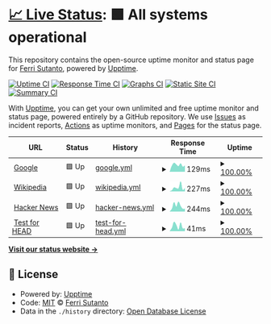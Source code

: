 # [📈 Live Status](https://ghprod.github.io/upptime): <!--live status--> **🟩 All systems operational**

This repository contains the open-source uptime monitor and status page for [Ferri Sutanto](https://ghprod.github.io/upptime), powered by [Upptime](https://github.com/upptime/upptime).

[![Uptime CI](https://github.com/ghprod/upptime/workflows/Uptime%20CI/badge.svg)](https://github.com/ghprod/upptime/actions?query=workflow%3A%22Uptime+CI%22)
[![Response Time CI](https://github.com/ghprod/upptime/workflows/Response%20Time%20CI/badge.svg)](https://github.com/ghprod/upptime/actions?query=workflow%3A%22Response+Time+CI%22)
[![Graphs CI](https://github.com/ghprod/upptime/workflows/Graphs%20CI/badge.svg)](https://github.com/ghprod/upptime/actions?query=workflow%3A%22Graphs+CI%22)
[![Static Site CI](https://github.com/ghprod/upptime/workflows/Static%20Site%20CI/badge.svg)](https://github.com/ghprod/upptime/actions?query=workflow%3A%22Static+Site+CI%22)
[![Summary CI](https://github.com/ghprod/upptime/workflows/Summary%20CI/badge.svg)](https://github.com/ghprod/upptime/actions?query=workflow%3A%22Summary+CI%22)

With [Upptime](https://upptime.js.org), you can get your own unlimited and free uptime monitor and status page, powered entirely by a GitHub repository. We use [Issues](https://github.com/ghprod/upptime/issues) as incident reports, [Actions](https://github.com/ghprod/upptime/actions) as uptime monitors, and [Pages](https://ghprod.github.io/upptime) for the status page.

<!--start: status pages-->
<!-- This summary is generated by Upptime (https://github.com/upptime/upptime) -->
<!-- Do not edit this manually, your changes will be overwritten -->
<!-- prettier-ignore -->
| URL | Status | History | Response Time | Uptime |
| --- | ------ | ------- | ------------- | ------ |
| <img alt="" src="https://favicons.githubusercontent.com/www.google.com" height="13"> [Google](https://www.google.com) | 🟩 Up | [google.yml](https://github.com/fer-ri/upptime/commits/HEAD/history/google.yml) | <details><summary><img alt="Response time graph" src="./graphs/google/response-time-week.png" height="20"> 129ms</summary><br><a href="https://ghprod.github.io/upptime/history/google"><img alt="Response time 97" src="https://img.shields.io/endpoint?url=https%3A%2F%2Fraw.githubusercontent.com%2Ffer-ri%2Fupptime%2FHEAD%2Fapi%2Fgoogle%2Fresponse-time.json"></a><br><a href="https://ghprod.github.io/upptime/history/google"><img alt="24-hour response time 335" src="https://img.shields.io/endpoint?url=https%3A%2F%2Fraw.githubusercontent.com%2Ffer-ri%2Fupptime%2FHEAD%2Fapi%2Fgoogle%2Fresponse-time-day.json"></a><br><a href="https://ghprod.github.io/upptime/history/google"><img alt="7-day response time 129" src="https://img.shields.io/endpoint?url=https%3A%2F%2Fraw.githubusercontent.com%2Ffer-ri%2Fupptime%2FHEAD%2Fapi%2Fgoogle%2Fresponse-time-week.json"></a><br><a href="https://ghprod.github.io/upptime/history/google"><img alt="30-day response time 103" src="https://img.shields.io/endpoint?url=https%3A%2F%2Fraw.githubusercontent.com%2Ffer-ri%2Fupptime%2FHEAD%2Fapi%2Fgoogle%2Fresponse-time-month.json"></a><br><a href="https://ghprod.github.io/upptime/history/google"><img alt="1-year response time 102" src="https://img.shields.io/endpoint?url=https%3A%2F%2Fraw.githubusercontent.com%2Ffer-ri%2Fupptime%2FHEAD%2Fapi%2Fgoogle%2Fresponse-time-year.json"></a></details> | <details><summary><a href="https://ghprod.github.io/upptime/history/google">100.00%</a></summary><a href="https://ghprod.github.io/upptime/history/google"><img alt="All-time uptime 100.00%" src="https://img.shields.io/endpoint?url=https%3A%2F%2Fraw.githubusercontent.com%2Ffer-ri%2Fupptime%2FHEAD%2Fapi%2Fgoogle%2Fuptime.json"></a><br><a href="https://ghprod.github.io/upptime/history/google"><img alt="24-hour uptime 100.00%" src="https://img.shields.io/endpoint?url=https%3A%2F%2Fraw.githubusercontent.com%2Ffer-ri%2Fupptime%2FHEAD%2Fapi%2Fgoogle%2Fuptime-day.json"></a><br><a href="https://ghprod.github.io/upptime/history/google"><img alt="7-day uptime 100.00%" src="https://img.shields.io/endpoint?url=https%3A%2F%2Fraw.githubusercontent.com%2Ffer-ri%2Fupptime%2FHEAD%2Fapi%2Fgoogle%2Fuptime-week.json"></a><br><a href="https://ghprod.github.io/upptime/history/google"><img alt="30-day uptime 100.00%" src="https://img.shields.io/endpoint?url=https%3A%2F%2Fraw.githubusercontent.com%2Ffer-ri%2Fupptime%2FHEAD%2Fapi%2Fgoogle%2Fuptime-month.json"></a><br><a href="https://ghprod.github.io/upptime/history/google"><img alt="1-year uptime 100.00%" src="https://img.shields.io/endpoint?url=https%3A%2F%2Fraw.githubusercontent.com%2Ffer-ri%2Fupptime%2FHEAD%2Fapi%2Fgoogle%2Fuptime-year.json"></a></details>
| <img alt="" src="https://favicons.githubusercontent.com/en.wikipedia.org" height="13"> [Wikipedia](https://en.wikipedia.org) | 🟩 Up | [wikipedia.yml](https://github.com/fer-ri/upptime/commits/HEAD/history/wikipedia.yml) | <details><summary><img alt="Response time graph" src="./graphs/wikipedia/response-time-week.png" height="20"> 227ms</summary><br><a href="https://ghprod.github.io/upptime/history/wikipedia"><img alt="Response time 207" src="https://img.shields.io/endpoint?url=https%3A%2F%2Fraw.githubusercontent.com%2Ffer-ri%2Fupptime%2FHEAD%2Fapi%2Fwikipedia%2Fresponse-time.json"></a><br><a href="https://ghprod.github.io/upptime/history/wikipedia"><img alt="24-hour response time 131" src="https://img.shields.io/endpoint?url=https%3A%2F%2Fraw.githubusercontent.com%2Ffer-ri%2Fupptime%2FHEAD%2Fapi%2Fwikipedia%2Fresponse-time-day.json"></a><br><a href="https://ghprod.github.io/upptime/history/wikipedia"><img alt="7-day response time 227" src="https://img.shields.io/endpoint?url=https%3A%2F%2Fraw.githubusercontent.com%2Ffer-ri%2Fupptime%2FHEAD%2Fapi%2Fwikipedia%2Fresponse-time-week.json"></a><br><a href="https://ghprod.github.io/upptime/history/wikipedia"><img alt="30-day response time 232" src="https://img.shields.io/endpoint?url=https%3A%2F%2Fraw.githubusercontent.com%2Ffer-ri%2Fupptime%2FHEAD%2Fapi%2Fwikipedia%2Fresponse-time-month.json"></a><br><a href="https://ghprod.github.io/upptime/history/wikipedia"><img alt="1-year response time 211" src="https://img.shields.io/endpoint?url=https%3A%2F%2Fraw.githubusercontent.com%2Ffer-ri%2Fupptime%2FHEAD%2Fapi%2Fwikipedia%2Fresponse-time-year.json"></a></details> | <details><summary><a href="https://ghprod.github.io/upptime/history/wikipedia">100.00%</a></summary><a href="https://ghprod.github.io/upptime/history/wikipedia"><img alt="All-time uptime 100.00%" src="https://img.shields.io/endpoint?url=https%3A%2F%2Fraw.githubusercontent.com%2Ffer-ri%2Fupptime%2FHEAD%2Fapi%2Fwikipedia%2Fuptime.json"></a><br><a href="https://ghprod.github.io/upptime/history/wikipedia"><img alt="24-hour uptime 100.00%" src="https://img.shields.io/endpoint?url=https%3A%2F%2Fraw.githubusercontent.com%2Ffer-ri%2Fupptime%2FHEAD%2Fapi%2Fwikipedia%2Fuptime-day.json"></a><br><a href="https://ghprod.github.io/upptime/history/wikipedia"><img alt="7-day uptime 100.00%" src="https://img.shields.io/endpoint?url=https%3A%2F%2Fraw.githubusercontent.com%2Ffer-ri%2Fupptime%2FHEAD%2Fapi%2Fwikipedia%2Fuptime-week.json"></a><br><a href="https://ghprod.github.io/upptime/history/wikipedia"><img alt="30-day uptime 100.00%" src="https://img.shields.io/endpoint?url=https%3A%2F%2Fraw.githubusercontent.com%2Ffer-ri%2Fupptime%2FHEAD%2Fapi%2Fwikipedia%2Fuptime-month.json"></a><br><a href="https://ghprod.github.io/upptime/history/wikipedia"><img alt="1-year uptime 100.00%" src="https://img.shields.io/endpoint?url=https%3A%2F%2Fraw.githubusercontent.com%2Ffer-ri%2Fupptime%2FHEAD%2Fapi%2Fwikipedia%2Fuptime-year.json"></a></details>
| <img alt="" src="https://favicons.githubusercontent.com/news.ycombinator.com" height="13"> [Hacker News](https://news.ycombinator.com) | 🟩 Up | [hacker-news.yml](https://github.com/fer-ri/upptime/commits/HEAD/history/hacker-news.yml) | <details><summary><img alt="Response time graph" src="./graphs/hacker-news/response-time-week.png" height="20"> 244ms</summary><br><a href="https://ghprod.github.io/upptime/history/hacker-news"><img alt="Response time 286" src="https://img.shields.io/endpoint?url=https%3A%2F%2Fraw.githubusercontent.com%2Ffer-ri%2Fupptime%2FHEAD%2Fapi%2Fhacker-news%2Fresponse-time.json"></a><br><a href="https://ghprod.github.io/upptime/history/hacker-news"><img alt="24-hour response time 315" src="https://img.shields.io/endpoint?url=https%3A%2F%2Fraw.githubusercontent.com%2Ffer-ri%2Fupptime%2FHEAD%2Fapi%2Fhacker-news%2Fresponse-time-day.json"></a><br><a href="https://ghprod.github.io/upptime/history/hacker-news"><img alt="7-day response time 244" src="https://img.shields.io/endpoint?url=https%3A%2F%2Fraw.githubusercontent.com%2Ffer-ri%2Fupptime%2FHEAD%2Fapi%2Fhacker-news%2Fresponse-time-week.json"></a><br><a href="https://ghprod.github.io/upptime/history/hacker-news"><img alt="30-day response time 308" src="https://img.shields.io/endpoint?url=https%3A%2F%2Fraw.githubusercontent.com%2Ffer-ri%2Fupptime%2FHEAD%2Fapi%2Fhacker-news%2Fresponse-time-month.json"></a><br><a href="https://ghprod.github.io/upptime/history/hacker-news"><img alt="1-year response time 277" src="https://img.shields.io/endpoint?url=https%3A%2F%2Fraw.githubusercontent.com%2Ffer-ri%2Fupptime%2FHEAD%2Fapi%2Fhacker-news%2Fresponse-time-year.json"></a></details> | <details><summary><a href="https://ghprod.github.io/upptime/history/hacker-news">100.00%</a></summary><a href="https://ghprod.github.io/upptime/history/hacker-news"><img alt="All-time uptime 99.93%" src="https://img.shields.io/endpoint?url=https%3A%2F%2Fraw.githubusercontent.com%2Ffer-ri%2Fupptime%2FHEAD%2Fapi%2Fhacker-news%2Fuptime.json"></a><br><a href="https://ghprod.github.io/upptime/history/hacker-news"><img alt="24-hour uptime 100.00%" src="https://img.shields.io/endpoint?url=https%3A%2F%2Fraw.githubusercontent.com%2Ffer-ri%2Fupptime%2FHEAD%2Fapi%2Fhacker-news%2Fuptime-day.json"></a><br><a href="https://ghprod.github.io/upptime/history/hacker-news"><img alt="7-day uptime 100.00%" src="https://img.shields.io/endpoint?url=https%3A%2F%2Fraw.githubusercontent.com%2Ffer-ri%2Fupptime%2FHEAD%2Fapi%2Fhacker-news%2Fuptime-week.json"></a><br><a href="https://ghprod.github.io/upptime/history/hacker-news"><img alt="30-day uptime 100.00%" src="https://img.shields.io/endpoint?url=https%3A%2F%2Fraw.githubusercontent.com%2Ffer-ri%2Fupptime%2FHEAD%2Fapi%2Fhacker-news%2Fuptime-month.json"></a><br><a href="https://ghprod.github.io/upptime/history/hacker-news"><img alt="1-year uptime 99.89%" src="https://img.shields.io/endpoint?url=https%3A%2F%2Fraw.githubusercontent.com%2Ffer-ri%2Fupptime%2FHEAD%2Fapi%2Fhacker-news%2Fuptime-year.json"></a></details>
| <img alt="" src="https://favicons.githubusercontent.com/www.google.com" height="13"> [Test for HEAD](https://www.google.com) | 🟩 Up | [test-for-head.yml](https://github.com/fer-ri/upptime/commits/HEAD/history/test-for-head.yml) | <details><summary><img alt="Response time graph" src="./graphs/test-for-head/response-time-week.png" height="20"> 41ms</summary><br><a href="https://ghprod.github.io/upptime/history/test-for-head"><img alt="Response time 26" src="https://img.shields.io/endpoint?url=https%3A%2F%2Fraw.githubusercontent.com%2Ffer-ri%2Fupptime%2FHEAD%2Fapi%2Ftest-for-head%2Fresponse-time.json"></a><br><a href="https://ghprod.github.io/upptime/history/test-for-head"><img alt="24-hour response time 67" src="https://img.shields.io/endpoint?url=https%3A%2F%2Fraw.githubusercontent.com%2Ffer-ri%2Fupptime%2FHEAD%2Fapi%2Ftest-for-head%2Fresponse-time-day.json"></a><br><a href="https://ghprod.github.io/upptime/history/test-for-head"><img alt="7-day response time 41" src="https://img.shields.io/endpoint?url=https%3A%2F%2Fraw.githubusercontent.com%2Ffer-ri%2Fupptime%2FHEAD%2Fapi%2Ftest-for-head%2Fresponse-time-week.json"></a><br><a href="https://ghprod.github.io/upptime/history/test-for-head"><img alt="30-day response time 27" src="https://img.shields.io/endpoint?url=https%3A%2F%2Fraw.githubusercontent.com%2Ffer-ri%2Fupptime%2FHEAD%2Fapi%2Ftest-for-head%2Fresponse-time-month.json"></a><br><a href="https://ghprod.github.io/upptime/history/test-for-head"><img alt="1-year response time 27" src="https://img.shields.io/endpoint?url=https%3A%2F%2Fraw.githubusercontent.com%2Ffer-ri%2Fupptime%2FHEAD%2Fapi%2Ftest-for-head%2Fresponse-time-year.json"></a></details> | <details><summary><a href="https://ghprod.github.io/upptime/history/test-for-head">100.00%</a></summary><a href="https://ghprod.github.io/upptime/history/test-for-head"><img alt="All-time uptime 100.00%" src="https://img.shields.io/endpoint?url=https%3A%2F%2Fraw.githubusercontent.com%2Ffer-ri%2Fupptime%2FHEAD%2Fapi%2Ftest-for-head%2Fuptime.json"></a><br><a href="https://ghprod.github.io/upptime/history/test-for-head"><img alt="24-hour uptime 100.00%" src="https://img.shields.io/endpoint?url=https%3A%2F%2Fraw.githubusercontent.com%2Ffer-ri%2Fupptime%2FHEAD%2Fapi%2Ftest-for-head%2Fuptime-day.json"></a><br><a href="https://ghprod.github.io/upptime/history/test-for-head"><img alt="7-day uptime 100.00%" src="https://img.shields.io/endpoint?url=https%3A%2F%2Fraw.githubusercontent.com%2Ffer-ri%2Fupptime%2FHEAD%2Fapi%2Ftest-for-head%2Fuptime-week.json"></a><br><a href="https://ghprod.github.io/upptime/history/test-for-head"><img alt="30-day uptime 100.00%" src="https://img.shields.io/endpoint?url=https%3A%2F%2Fraw.githubusercontent.com%2Ffer-ri%2Fupptime%2FHEAD%2Fapi%2Ftest-for-head%2Fuptime-month.json"></a><br><a href="https://ghprod.github.io/upptime/history/test-for-head"><img alt="1-year uptime 100.00%" src="https://img.shields.io/endpoint?url=https%3A%2F%2Fraw.githubusercontent.com%2Ffer-ri%2Fupptime%2FHEAD%2Fapi%2Ftest-for-head%2Fuptime-year.json"></a></details>

<!--end: status pages-->

[**Visit our status website →**](https://ghprod.github.io/upptime)

## 📄 License

- Powered by: [Upptime](https://github.com/upptime/upptime)
- Code: [MIT](./LICENSE) © [Ferri Sutanto](https://ghprod.github.io/upptime)
- Data in the `./history` directory: [Open Database License](https://opendatacommons.org/licenses/odbl/1-0/)
